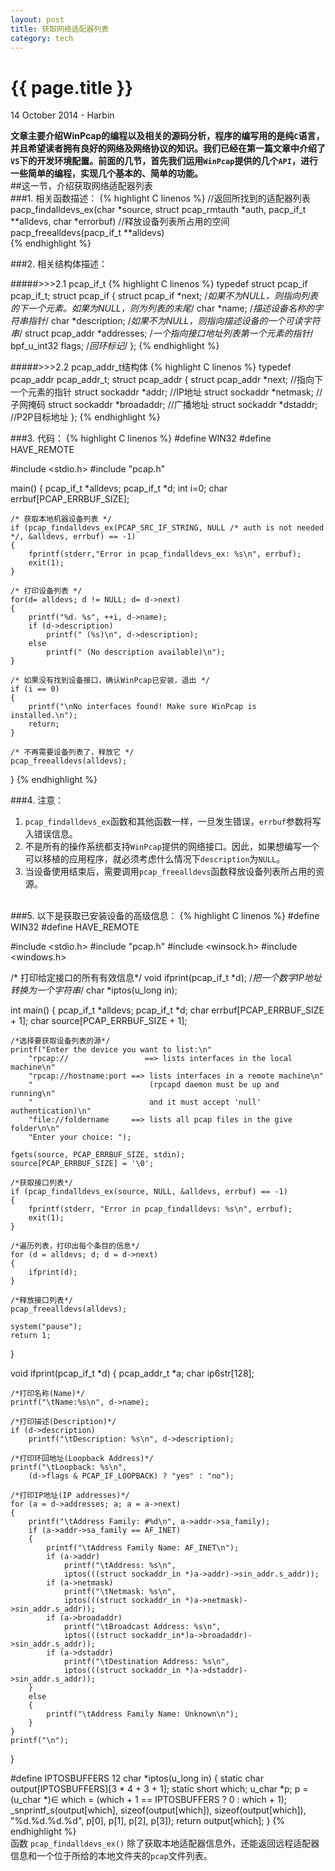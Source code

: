 ```yaml
---
layout: post
title: 获取网络适配器列表
category: tech
---
```


{{ page.title }}
================
<p class="meta">14 October 2014 - Harbin</p>

**文章主要介绍WinPcap的编程以及相关的源码分析，程序的编写用的是纯`C`语言，并且希望读者拥有良好的网络及网络协议的知识。我们已经在第一篇文章中介绍了`VS`下的开发环境配置。前面的几节，首先我们运用`WinPcap`提供的几个`API`，进行一些简单的编程，实现几个基本的、简单的功能。**
<br />
##这一节，介绍获取网络适配器列表      
###1. 相关函数描述：
{% highlight C linenos %}
//返回所找到的适配器列表
pacp_findalldevs_ex(char *source,  struct pcap_rmtauth *auth,  pacp_if_t **alldevs,  char *errorbuf) 
//释放设备列表所占用的空间
pacp_freealldevs(pacp_if_t **alldevs)  
{% endhighlight %}

###2. 相关结构体描述：

#####>>>2.1 pcap_if_t
{% highlight C linenos %}
typedef struct pcap_if pcap_if_t;
struct pcap_if {
	struct pcap_if *next;
	/*如果不为NULL，则指向列表的下一个元素。如果为NULL，则为列表的末尾*/
	char *name;
	/*描述设备名称的字符串指针*/
	char *description;
	/*如果不为NULL，则指向描述设备的一个可读字符串*/
	struct pcap_addr *addresses;
	/*一个指向接口地址列表第一个元素的指针*/
	bpf_u_int32 flags;
	/*回环标记*/
};
{% endhighlight %}

#####>>>2.2 pcap_addr_t结构体
{% highlight C linenos %}
typedef pcap_addr pcap_addr_t;
struct pcap_addr {
	struct pcap_addr *next; 	//指向下一个元素的指针
	struct sockaddr *addr; 		//IP地址
	struct sockaddr *netmask; 	//子网掩码
	struct sockaddr *broadaddr; //广播地址
	struct sockaddr *dstaddr; 	//P2P目标地址
};
{% endhighlight %}

###3. 代码：
{% highlight C linenos %}
#define WIN32
#define HAVE_REMOTE

#include <stdio.h>
#include "pcap.h"

main()
{
    pcap_if_t *alldevs;
    pcap_if_t *d;
    int i=0;
    char errbuf[PCAP_ERRBUF_SIZE];
    
    /* 获取本地机器设备列表 */
    if (pcap_findalldevs_ex(PCAP_SRC_IF_STRING, NULL /* auth is not needed */, &alldevs, errbuf) == -1)
    {
        fprintf(stderr,"Error in pcap_findalldevs_ex: %s\n", errbuf);
        exit(1);
    }
	
    /* 打印设备列表 */
    for(d= alldevs; d != NULL; d= d->next)
    {
        printf("%d. %s", ++i, d->name);
        if (d->description)
            printf(" (%s)\n", d->description);
        else
            printf(" (No description available)\n");
    }
    
    /* 如果没有找到设备接口，确认WinPcap已安装，退出 */
    if (i == 0)
    {
        printf("\nNo interfaces found! Make sure WinPcap is installed.\n");
        return;
    }

    /* 不再需要设备列表了，释放它 */
    pcap_freealldevs(alldevs);
}
{% endhighlight %}

###4. 注意：

1.	`pcap_findalldevs_ex`函数和其他函数一样，一旦发生错误，`errbuf`参数将写入错误信息。
2.	不是所有的操作系统都支持`WinPcap`提供的网络接口。因此，如果想编写一个可以移植的应用程序，就必须考虑什么情况下`description`为`NULL`。
3.	当设备使用结束后，需要调用`pcap_freealldevs`函数释放设备列表所占用的资源。
<br />
###5. 以下是获取已安装设备的高级信息：
{% highlight C linenos %}
#define WIN32
#define HAVE_REMOTE

#include <stdio.h>
#include "pcap.h"
#include <winsock.h>
#include <windows.h>

/* 打印给定接口的所有有效信息*/
void ifprint(pcap_if_t *d);
/*把一个数字IP地址转换为一个字符串*/
char *iptos(u_long in);

int main()
{
	pcap_if_t *alldevs;
	pcap_if_t *d;
	char errbuf[PCAP_ERRBUF_SIZE + 1];
	char source[PCAP_ERRBUF_SIZE + 1];

	/*选择要获取设备列表的源*/
	printf("Enter the device you want to list:\n"
		"rpcap://                 ==> lists interfaces in the local machine\n"
		"rpcap://hostname:port ==> lists interfaces in a remote machine\n"
		"                          (rpcapd daemon must be up and running\n"
		"                          and it must accept 'null' authentication)\n"
		"file://foldername     ==> lists all pcap files in the give folder\n\n"
		"Enter your choice: ");

	fgets(source, PCAP_ERRBUF_SIZE, stdin);
	source[PCAP_ERRBUF_SIZE] = '\0';

	/*获取接口列表*/
	if (pcap_findalldevs_ex(source, NULL, &alldevs, errbuf) == -1)
	{
		fprintf(stderr, "Error in pcap_findalldevs: %s\n", errbuf);
		exit(1);
	}

	/*遍历列表，打印出每个条目的信息*/
	for (d = alldevs; d; d = d->next)
	{
		ifprint(d);
	}

	/*释放接口列表*/
	pcap_freealldevs(alldevs);

	system("pause");
	return 1;
}

void ifprint(pcap_if_t *d)
{
	pcap_addr_t *a;
	char ip6str[128];

	/*打印名称(Name)*/
	printf("\tName:%s\n", d->name);

	/*打印描述(Description)*/
	if (d->description)
		printf("\tDescription: %s\n", d->description);

	/*打印环回地址(Loopback Address)*/
	printf("\tLoopback: %s\n",
		(d->flags & PCAP_IF_LOOPBACK) ? "yes" : "no");

	/*打印IP地址(IP addresses)*/
	for (a = d->addresses; a; a = a->next)
	{
		printf("\tAddress Family: #%d\n", a->addr->sa_family);
		if (a->addr->sa_family == AF_INET)
		{
			printf("\tAddress Family Name: AF_INET\n");
			if (a->addr)
				printf("\tAddress: %s\n",
				iptos(((struct sockaddr_in *)a->addr)->sin_addr.s_addr));
			if (a->netmask)
				printf("\tNetmask: %s\n",
				iptos(((struct sockaddr_in *)a->netmask)->sin_addr.s_addr));
			if (a->broadaddr)
				printf("\tBroadcast Address: %s\n",
				iptos(((struct sockaddr_in*)a->broadaddr)->sin_addr.s_addr));
			if (a->dstaddr)
				printf("\tDestination Address: %s\n",
				iptos(((struct sockaddr_in *)a->dstaddr)->sin_addr.s_addr));
		}
		else
		{
			printf("\tAddress Family Name: Unknown\n");
		}
	}
	printf("\n");
}

#define IPTOSBUFFERS	12
char *iptos(u_long in)
{
	static char output[IPTOSBUFFERS][3 * 4 + 3 + 1];
	static short which;
	u_char *p;
	p = (u_char *)&in;
	which = (which + 1 == IPTOSBUFFERS ? 0 : which + 1);
	_snprintf_s(output[which], sizeof(output[which]),
		sizeof(output[which]), "%d.%d.%d.%d",
		p[0], p[1], p[2], p[3]);
	return output[which];
}
{% endhighlight %}
<br />
函数 `pcap_findalldevs_ex()` 除了获取本地适配器信息外，还能返回远程适配器信息和一个位于所给的本地文件夹的`pcap`文件列表。



